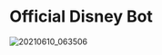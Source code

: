 # Official Disney Bot
![20210610_063506](https://user-images.githubusercontent.com/76540040/121792998-b9000600-cc18-11eb-8f4b-89450300220e.png)
